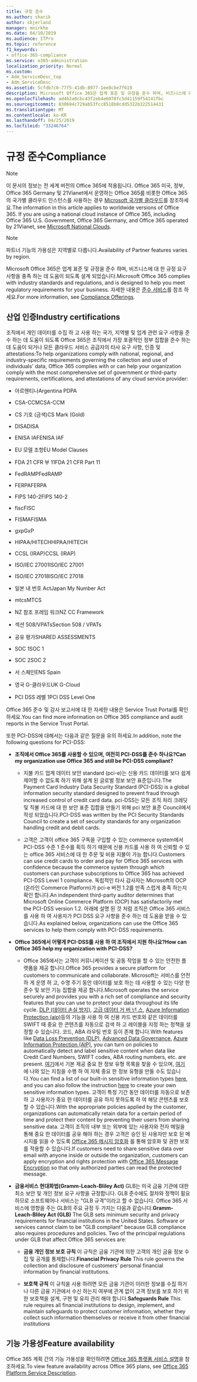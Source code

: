 ```yaml
---
title: 규정 준수
ms.author: sharik
author: skjerland
manager: mnirkhe
ms.date: 04/10/2019
ms.audience: ITPro
ms.topic: reference
f1_keywords:
- office-365-compliance
ms.service: o365-administration
localization_priority: Normal
ms.custom:
- Adm_ServiceDesc_top
- Adm_ServiceDesc
ms.assetid: 5cfdb7c0-77f5-41db-8977-1ee8cbe7f619
description: Microsoft Office 365은 업계 표준 및 규정을 준수 하며, 비즈니스에 대 한 규정 요구 사항을 충족 하는 데 도움이 되도록 설계 되었습니다. 자세한 내용은 준수 서비스를 참조 하세요.
ms.openlocfilehash: ad4b2a0cbc43f2eb4e6070fc5d41159f54141fbc
ms.sourcegitcommit: 830694c729ab53fcc8518b0cdd5322b322514431
ms.translationtype: MT
ms.contentlocale: ko-KR
ms.lasthandoff: 04/25/2019
ms.locfileid: "33246764"
---
```

# <a name="compliance"></a><span data-ttu-id="4a06d-104">규정 준수</span><span class="sxs-lookup"><span data-stu-id="4a06d-104">Compliance</span></span>

> [!NOTE]
> <span data-ttu-id="4a06d-p102">이 문서의 정보는 전 세계 버전의 Office 365에 적용됩니다. Office 365 미국, 정부, Office 365 Germany 및 21Vianet에서 운영하는 Office 365를 비롯한 Office 365의 국가별 클라우드 인스턴스를 사용하는 경우 [Microsoft 국가별 클라우드](https://go.microsoft.com/fwlink/?linkid=841582)를 참조하세요.</span><span class="sxs-lookup"><span data-stu-id="4a06d-p102">The information in this article applies to worldwide versions of Office 365. If you are using a national cloud instance of Office 365, including Office 365 U.S. Government, Office 365 Germany, and Office 365 operated by 21Vianet, see [Microsoft National Clouds](https://go.microsoft.com/fwlink/?linkid=841582).</span></span> 
  
> [!NOTE]
> <span data-ttu-id="4a06d-107">파트너 기능의 가용성은 지역별로 다릅니다.</span><span class="sxs-lookup"><span data-stu-id="4a06d-107">Availability of Partner features varies by region.</span></span> 
  
<span data-ttu-id="4a06d-108">Microsoft Office 365은 업계 표준 및 규정을 준수 하며, 비즈니스에 대 한 규정 요구 사항을 충족 하는 데 도움이 되도록 설계 되었습니다.</span><span class="sxs-lookup"><span data-stu-id="4a06d-108">Microsoft Office 365 complies with industry standards and regulations, and is designed to help you meet regulatory requirements for your business.</span></span> <span data-ttu-id="4a06d-109">자세한 내용은 [준수 서비스](https://go.microsoft.com/fwlink/?linkid=864391)를 참조 하세요.</span><span class="sxs-lookup"><span data-stu-id="4a06d-109">For more information, see [Compliance Offerings](https://go.microsoft.com/fwlink/?linkid=864391).</span></span>
  
## <a name="industry-certifications"></a><span data-ttu-id="4a06d-110">산업 인증</span><span class="sxs-lookup"><span data-stu-id="4a06d-110">Industry certifications</span></span>

<span data-ttu-id="4a06d-111">조직에서 개인 데이터를 수집 하 고 사용 하는 국가, 지역별 및 업계 관련 요구 사항을 준수 하는 데 도움이 되도록 Office 365은 조직에서 가장 포괄적인 정부 집합을 준수 하는 데 도움이 되거나 모든 클라우드 서비스 공급자의 타사 요구 사항, 인증 및 attestations:</span><span class="sxs-lookup"><span data-stu-id="4a06d-111">To help organizations comply with national, regional, and industry-specific requirements governing the collection and use of individuals' data, Office 365 complies with or can help your organization comply with the most comprehensive set of government or third-party requirements, certifications, and attestations of any cloud service provider:</span></span>
  
- <span data-ttu-id="4a06d-112">아르헨티나</span><span class="sxs-lookup"><span data-stu-id="4a06d-112">Argentina PDPA</span></span>
    
- <span data-ttu-id="4a06d-113">CSA-CCM</span><span class="sxs-lookup"><span data-stu-id="4a06d-113">CSA-CCM</span></span>
    
- <span data-ttu-id="4a06d-114">CS 기호 (금색)</span><span class="sxs-lookup"><span data-stu-id="4a06d-114">CS Mark (Gold)</span></span>
    
- <span data-ttu-id="4a06d-115">DISA</span><span class="sxs-lookup"><span data-stu-id="4a06d-115">DISA</span></span>
    
- <span data-ttu-id="4a06d-116">ENISA IAF</span><span class="sxs-lookup"><span data-stu-id="4a06d-116">ENISA IAF</span></span>
    
- <span data-ttu-id="4a06d-117">EU 모델 조항</span><span class="sxs-lookup"><span data-stu-id="4a06d-117">EU Model Clauses</span></span>
    
- <span data-ttu-id="4a06d-118">FDA 21 CFR 부 11</span><span class="sxs-lookup"><span data-stu-id="4a06d-118">FDA 21 CFR Part 11</span></span>
    
- <span data-ttu-id="4a06d-119">FedRAMP</span><span class="sxs-lookup"><span data-stu-id="4a06d-119">FedRAMP</span></span>
    
- <span data-ttu-id="4a06d-120">FERPA</span><span class="sxs-lookup"><span data-stu-id="4a06d-120">FERPA</span></span>
    
- <span data-ttu-id="4a06d-121">FIPS 140-2</span><span class="sxs-lookup"><span data-stu-id="4a06d-121">FIPS 140-2</span></span>
    
- <span data-ttu-id="4a06d-122">fisc</span><span class="sxs-lookup"><span data-stu-id="4a06d-122">FISC</span></span>
    
- <span data-ttu-id="4a06d-123">FISMA</span><span class="sxs-lookup"><span data-stu-id="4a06d-123">FISMA</span></span>
    
- <span data-ttu-id="4a06d-124">gxp</span><span class="sxs-lookup"><span data-stu-id="4a06d-124">GxP</span></span>
    
- <span data-ttu-id="4a06d-125">HIPAA/HITECH</span><span class="sxs-lookup"><span data-stu-id="4a06d-125">HIPAA/HITECH</span></span>
    
- <span data-ttu-id="4a06d-126">CCSL (IRAP)</span><span class="sxs-lookup"><span data-stu-id="4a06d-126">CCSL (IRAP)</span></span>
    
- <span data-ttu-id="4a06d-127">ISO/IEC 27001</span><span class="sxs-lookup"><span data-stu-id="4a06d-127">ISO/IEC 27001</span></span>
    
- <span data-ttu-id="4a06d-128">ISO/IEC 27018</span><span class="sxs-lookup"><span data-stu-id="4a06d-128">ISO/IEC 27018</span></span>
    
- <span data-ttu-id="4a06d-129">일본 내 번호 Act</span><span class="sxs-lookup"><span data-stu-id="4a06d-129">Japan My Number Act</span></span>
    
- <span data-ttu-id="4a06d-130">mtcs</span><span class="sxs-lookup"><span data-stu-id="4a06d-130">MTCS</span></span>
    
- <span data-ttu-id="4a06d-131">NZ 참조 프레임 워크</span><span class="sxs-lookup"><span data-stu-id="4a06d-131">NZ CC Framework</span></span>
    
- <span data-ttu-id="4a06d-132">섹션 508/VPATs</span><span class="sxs-lookup"><span data-stu-id="4a06d-132">Section 508 / VPATs</span></span>
    
- <span data-ttu-id="4a06d-133">공유 평가</span><span class="sxs-lookup"><span data-stu-id="4a06d-133">SHARED ASSESSMENTS</span></span>
    
- <span data-ttu-id="4a06d-134">SOC 1</span><span class="sxs-lookup"><span data-stu-id="4a06d-134">SOC 1</span></span>
    
- <span data-ttu-id="4a06d-135">SOC 2</span><span class="sxs-lookup"><span data-stu-id="4a06d-135">SOC 2</span></span>
    
- <span data-ttu-id="4a06d-136">서 스페인</span><span class="sxs-lookup"><span data-stu-id="4a06d-136">ENS Spain</span></span>
    
- <span data-ttu-id="4a06d-137">영국 G-클라우드</span><span class="sxs-lookup"><span data-stu-id="4a06d-137">UK G-Cloud</span></span>
    
- <span data-ttu-id="4a06d-138">PCI DSS 레벨 1</span><span class="sxs-lookup"><span data-stu-id="4a06d-138">PCI DSS Level One</span></span>
    
<span data-ttu-id="4a06d-139">Office 365 준수 및 감사 보고서에 대 한 자세한 내용은 Service Trust Portal를 확인 하세요.</span><span class="sxs-lookup"><span data-stu-id="4a06d-139">You can find more information on Office 365 compliance and audit reports in the Service Trust Portal.</span></span>
  
<span data-ttu-id="4a06d-140">또한 PCI-DSS에 대해서는 다음과 같은 질문을 유의 하세요.</span><span class="sxs-lookup"><span data-stu-id="4a06d-140">In addition, note the following questions for PCI-DSS:</span></span>
  
- <span data-ttu-id="4a06d-141">**조직에서 Office 365를 사용할 수 있으며, 여전히 PCI-DSS를 준수 하나요?**</span><span class="sxs-lookup"><span data-stu-id="4a06d-141">**Can my organization use Office 365 and still be PCI-DSS compliant?**</span></span>
    
  - <span data-ttu-id="4a06d-142">지불 카드 업계 데이터 보안 standard (pci-e)는 신용 카드 데이터를 보다 쉽게 제어할 수 없도록 하기 위해 설계 된 글로벌 정보 보안 표준입니다.</span><span class="sxs-lookup"><span data-stu-id="4a06d-142">The Payment Card Industry Data Security Standard (PCI-DSS) is a global information security standard designed to prevent fraud through increased control of credit card data.</span></span> <span data-ttu-id="4a06d-143">pci-DSS는 모든 조직 처리 크레딧 및 직불 카드에 대 한 보안 표준 집합을 만들기 위해 pci 보안 표준 Council에서 작성 되었습니다.</span><span class="sxs-lookup"><span data-stu-id="4a06d-143">PCI-DSS was written by the PCI Security Standards Council to create a set of security standards for any organization handling credit and debit cards.</span></span>
    
  - <span data-ttu-id="4a06d-144">고객은 고객이 office 365 구독을 구입할 수 있는 commerce system에서 PCI-DSS 수준 1 준수를 획득 하기 때문에 신용 카드를 사용 하 여 신뢰할 수 있는 office 365 서비스에 대 한 주문 및 비용 지불이 가능 합니다.</span><span class="sxs-lookup"><span data-stu-id="4a06d-144">Customers can use credit cards to order and pay for Office 365 services with confidence because the commerce system through which customers can purchase subscriptions to Office 365 has achieved PCI-DSS Level 1 compliance.</span></span> <span data-ttu-id="4a06d-145">독립적인 타사 감사자는 Microsoft의 OCP (온라인 Commerce Platform)가 pci-e 버전 1.2를 만족 스럽게 충족 하는지 확인 합니다.</span><span class="sxs-lookup"><span data-stu-id="4a06d-145">An independent third-party auditor determines that Microsoft Online Commerce Platform (OCP) has satisfactorily met the PCI-DSS version 1.2.</span></span> <span data-ttu-id="4a06d-146">아래에 설명 된 것 처럼 조직은 Office 365 서비스를 사용 하 여 사용자가 PCI DSS 요구 사항을 준수 하는 데 도움을 받을 수 있습니다.</span><span class="sxs-lookup"><span data-stu-id="4a06d-146">As explained below, organizations can use the Office 365 services to help them comply with PCI-DSS requirements.</span></span>
    
- <span data-ttu-id="4a06d-147">**Office 365에서 어떻게 PCI-DSS를 사용 하 여 조직에서 지원 하나요?**</span><span class="sxs-lookup"><span data-stu-id="4a06d-147">**How can Office 365 help my organization with PCI-DSS?**</span></span>
    
  - <span data-ttu-id="4a06d-148">Office 365에서는 고객이 커뮤니케이션 및 공동 작업을 할 수 있는 안전한 플랫폼을 제공 합니다.</span><span class="sxs-lookup"><span data-stu-id="4a06d-148">Office 365 provides a secure platform for customers to communicate and collaborate.</span></span> <span data-ttu-id="4a06d-149">Microsoft는 서비스를 안전 하 게 운영 하 고, 수명 주기 동안 데이터를 보호 하는 데 사용할 수 있는 다양 한 준수 및 보안 기능 집합을 제공 합니다.</span><span class="sxs-lookup"><span data-stu-id="4a06d-149">Microsoft operates the service securely and provides you with a rich set of compliance and security features that you can use to protect your data throughout its life cycle.</span></span> <span data-ttu-id="4a06d-150">[DLP (데이터 손실 방지)](https://go.microsoft.com/fwlink/?linkid=868520), [고급 데이터 거 버 넌 스](https://go.microsoft.com/fwlink/?linkid=863925), [Azure Information Protection (aip)](https://go.microsoft.com/fwlink/?linkid=868521)등의 기능을 사용 하 여 신용 카드 번호와 같은 데이터를 SWIFT 때 중요 한 콘텐츠를 자동으로 검색 하 고 레이블을 지정 하는 정책을 설정할 수 있습니다. 코드, ABA 라우팅 번호 등이 존재 합니다.</span><span class="sxs-lookup"><span data-stu-id="4a06d-150">With features like [Data Loss Prevention (DLP)](https://go.microsoft.com/fwlink/?linkid=868520), [Advanced Data Governance](https://go.microsoft.com/fwlink/?linkid=863925), [Azure Information Protection (AIP)](https://go.microsoft.com/fwlink/?linkid=868521), you can turn on policies to automatically detect and label sensitive content when data like Credit Card Numbers, SWIFT codes, ABA routing numbers, etc. are present.</span></span> <span data-ttu-id="4a06d-151">[여기](https://go.microsoft.com/fwlink/?linkid=868522)에서 기본 제공 중요 한 정보 유형 목록을 찾을 수 있으며, [여기](https://go.microsoft.com/fwlink/?linkid=868523) 에 나와 있는 지침을 수행 하 여 자체 중요 한 정보 유형을 만들 수도 있습니다.</span><span class="sxs-lookup"><span data-stu-id="4a06d-151">You can find a list of our built-in sensitive information types [here](https://go.microsoft.com/fwlink/?linkid=868522), and you can also follow the instruction [here](https://go.microsoft.com/fwlink/?linkid=868523) to create your own sensitive information types.</span></span> <span data-ttu-id="4a06d-152">고객이 특정 기간 동안 데이터를 자동으로 보존 하 고 사용자가 중요 한 데이터를 공유 하지 못하도록 하 여 해당 콘텐츠를 보호할 수 있습니다.</span><span class="sxs-lookup"><span data-stu-id="4a06d-152">With the appropriate policies applied by the customer, organizations can automatically retain data for a certain period of time and protect their content by preventing their users from sharing sensitive data.</span></span> <span data-ttu-id="4a06d-153">고객이 조직의 내부 또는 외부에 있는 사용자와 전자 메일을 통해 중요 한 데이터를 공유 해야 하는 경우 고객은 승인 된 사용자만 보호 된 메시지를 읽을 수 있도록 [Office 365 메시지 암호화](https://go.microsoft.com/fwlink/?linkid=858986) 를 통해 암호화 및 권한 보호를 적용할 수 있습니다.</span><span class="sxs-lookup"><span data-stu-id="4a06d-153">If customers need to share sensitive data over email with anyone inside or outside the organization, customers can apply encryption and rights protection with [Office 365 Message Encryption](https://go.microsoft.com/fwlink/?linkid=858986) so that only authorized parties can read the protected message.</span></span> 
    
- <span data-ttu-id="4a06d-p107">**금융서비스 현대화법(Gramm-Leach-Bliley Act)** GLB는 미국 금융 기관에 대한 최소 보안 및 개인 정보 요구 사항을 규정합니다. GLB 준수에도 절차와 정책이 필요하므로 소프트웨어나 서비스는 "GLB 규격"이라고 할 수 없습니다. Office 365 서비스에 영향을 주는 GLB의 주요 규정 두 가지는 다음과 같습니다.</span><span class="sxs-lookup"><span data-stu-id="4a06d-p107">**Gramm-Leach-Bliley Act (GLB)** The GLB sets minimum security and privacy requirements for financial institutions in the United States. Software or services cannot claim to be "GLB compliant" because GLB compliance also requires procedures and policies. Two of the principal regulations under GLB that affect Office 365 services are:</span></span> 
    
  - <span data-ttu-id="4a06d-157">**금융 개인 정보 보호 규칙** 이 규칙은 금융 기관에 의한 고객의 개인 금융 정보 수집 및 공개를 통제합니다.</span><span class="sxs-lookup"><span data-stu-id="4a06d-157">**Financial Privacy Rule** This rule governs the collection and disclosure of customers' personal financial information by financial institutions.</span></span> 
    
  - <span data-ttu-id="4a06d-158">**보호책 규칙** 이 규칙을 사용 하려면 모든 금융 기관이 이러한 정보를 수집 하거나 다른 금융 기관에서 수신 하는지 여부에 관계 없이 고객 정보를 보호 하기 위한 보호책을 설계, 구현 및 유지 관리 해야 합니다.</span><span class="sxs-lookup"><span data-stu-id="4a06d-158">**Safeguards Rule** This rule requires all financial institutions to design, implement, and maintain safeguards to protect customer information, whether they collect such information themselves or receive it from other financial institutions</span></span> 
    
## <a name="feature-availability"></a><span data-ttu-id="4a06d-159">기능 가용성</span><span class="sxs-lookup"><span data-stu-id="4a06d-159">Feature availability</span></span>

<span data-ttu-id="4a06d-160">Office 365 계획 간의 기능 가용성을 확인하려면 [Office 365 플랫폼 서비스 설명](https://technet.microsoft.com/en-us/library/office-365-platform-service-description.aspx)을 참조하세요.</span><span class="sxs-lookup"><span data-stu-id="4a06d-160">To view feature availability across Office 365 plans, see [Office 365 Platform Service Description](https://technet.microsoft.com/en-us/library/office-365-platform-service-description.aspx).</span></span>
  

